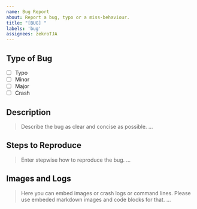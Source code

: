 ```yaml
---
name: Bug Report
about: Report a bug, typo or a miss-behaviour.
title: "[BUG] "
labels: 'bug'
assignees: zekroTJA
---
```


## Type of Bug

- [ ] Typo
- [ ] Minor
- [ ] Major
- [ ] Crash

## Description
> Describe the bug as clear and concise as possible.
...

## Steps to Reproduce
> Enter stepwise how to reproduce the bug.
...

## Images and Logs
> Here you can embed images or crash logs or command lines.
> Please use embeded markdown images and code blocks for that.
...